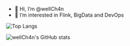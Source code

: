 - 👋 Hi, I’m @wellCh4n
- 👀 I’m interested in Flink, BigData and DevOps

<!---
wellCh4n/wellCh4n is a ✨ special ✨ repository because its `README.md` (this file) appears on your GitHub profile.
You can click the Preview link to take a look at your changes.
--->
![Top Langs](https://github-readme-stats.vercel.app/api/top-langs/?username=wellCh4n&layout=compact)

![wellCh4n's GitHub stats](https://github-readme-stats.vercel.app/api?username=wellCh4n&count_private=true)
